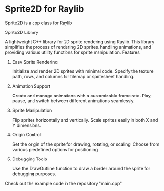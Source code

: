 # Sprite2D for Raylib

Sprite2D is a cpp class for Raylib

Sprite2D Library

A lightweight C++ library for 2D sprite rendering using Raylib. This library simplifies the process of rendering 2D sprites, handling animations, and providing various utility functions for sprite manipulation.
Features

1. Easy Sprite Rendering

   Initialize and render 2D sprites with minimal code.
   Specify the texture path, rows, and columns for tilemap or spritesheet handling.

2. Animation Support

   Create and manage animations with a customizable frame rate.
   Play, pause, and switch between different animations seamlessly.

3. Sprite Manipulation

   Flip sprites horizontally and vertically.
   Scale sprites easily in both X and Y dimensions.

4. Origin Control

   Set the origin of the sprite for drawing, rotating, or scaling. Choose from various predefined options for positioning.

5. Debugging Tools

   Use the DrawOutline function to draw a border around the sprite for debugging purposes.

Check out the example code in the repository "main.cpp"
